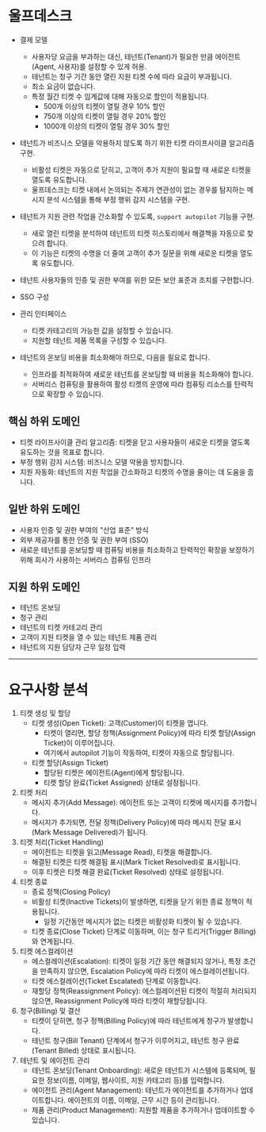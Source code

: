 # 울프데스크

- 결제 모델
  - 사용자당 요금을 부과하는 대신, 테넌트(Tenant)가 필요한 만큼 에이전트(Agent, 사용자)를 설정할 수 있게 허용.
  - 테넌트는 청구 기간 동안 열린 지원 티켓 수에 따라 요금이 부과됩니다.
  - 최소 요금이 없습니다.
  - 특정 월간 티켓 수 임계값에 대해 자동으로 할인이 적용됩니다. 
     - 500개 이상의 티켓이 열릴 경우 10% 할인 
     - 750개 이상의 티켓이 열릴 경우 20% 할인 
     - 1000개 이상의 티켓이 열릴 경우 30% 할인

- 테넌트가 비즈니스 모델을 악용하지 않도록 하기 위한 티켓 라이프사이클 알고리즘 구현. 
  - 비활성 티켓은 자동으로 닫히고, 고객이 추가 지원이 필요할 때 새로운 티켓을 열도록 유도합니다. 
  - 울프데스크는 티켓 내에서 논의되는 주제가 연관성이 없는 경우를 탐지하는 메시지 분석 시스템을 통해 부정 행위 감지 시스템을 구현.
  

- 테넌트가 지원 관련 작업을 간소화할 수 있도록, `support autopilot` 기능을 구현.
  - 새로 열린 티켓을 분석하여 테넌트의 티켓 히스토리에서 해결책을 자동으로 찾으려 합니다. 
  - 이 기능은 티켓의 수명을 더 줄여 고객이 추가 질문을 위해 새로운 티켓을 열도록 유도합니다.

- 테넌트 사용자들의 인증 및 권한 부여를 위한 모든 보안 표준과 조치를 구현합니다.
- SSO 구성
- 관리 인터페이스
  - 티켓 카테고리의 가능한 값을 설정할 수 있습니다. 
  - 지원할 테넌트 제품 목록을 구성할 수 있습니다.

- 테넌트의 온보딩 비용을 최소화해야 하므로, 다음을 필요로 합니다.
  - 인프라를 최적화하여 새로운 테넌트를 온보딩할 때 비용을 최소화해야 합니다. 
  - 서버리스 컴퓨팅을 활용하여 활성 티켓의 운영에 따라 컴퓨팅 리소스를 탄력적으로 확장할 수 있습니다.

## 핵심 하위 도메인
- 티켓 라이프사이클 관리 알고리즘: 티켓을 닫고 사용자들이 새로운 티켓을 열도록 유도하는 것을 목표로 합니다.
- 부정 행위 감지 시스템: 비즈니스 모델 악용을 방지합니다.
- 지원 자동화: 테넌트의 지원 작업을 간소화하고 티켓의 수명을 줄이는 데 도움을 줍니다.
## 일반 하위 도메인
- 사용자 인증 및 권한 부여의 "산업 표준" 방식
- 외부 제공자를 통한 인증 및 권한 부여 (SSO)
- 새로운 테넌트를 온보딩할 때 컴퓨팅 비용을 최소화하고 탄력적인 확장을 보장하기 위해 회사가 사용하는 서버리스 컴퓨팅 인프라
## 지원 하위 도메인
- 테넌트 온보딩
- 청구 관리
- 테넌트의 티켓 카테고리 관리
- 고객이 지원 티켓을 열 수 있는 테넌트 제품 관리
- 테넌트의 지원 담당자 근무 일정 입력

---
# 요구사항 분석
1. 티켓 생성 및 할당
   - 티켓 생성(Open Ticket): 고객(Customer)이 티켓을 엽니다.
     - 티켓이 열리면, 할당 정책(Assignment Policy)에 따라 티켓 할당(Assign Ticket)이 이루어집니다.
     - 여기에서 autopilot 기능이 작동하여, 티켓이 자동으로 할당됩니다.
   - 티켓 할당(Assign Ticket)
     - 할당된 티켓은 에이전트(Agent)에게 할당됩니다.
     - 티켓 할당 완료(Ticket Assigned) 상태로 설정됩니다.
2. 티켓 처리
    - 메시지 추가(Add Message): 에이전트 또는 고객이 티켓에 메시지를 추가합니다.
    - 메시지가 추가되면, 전달 정책(Delivery Policy)에 따라 메시지 전달 표시(Mark Message Delivered)가 됩니다.
3. 티켓 처리(Ticket Handling)
    - 에이전트는 티켓을 읽고(Message Read), 티켓을 해결합니다. 
    - 해결된 티켓은 티켓 해결됨 표시(Mark Ticket Resolved)로 표시됩니다. 
    - 이후 티켓은 티켓 해결 완료(Ticket Resolved) 상태로 설정됩니다.
4. 티켓 종료 
    - 종료 정책(Closing Policy)
    - 비활성 티켓(Inactive Tickets)이 발생하면, 티켓을 닫기 위한 종료 정책이 적용됩니다.
      - 일정 기간동안 메시지가 없는 티켓은 비활성화 티켓이 될 수 있습니다. 
    - 티켓 종료(Close Ticket) 단계로 이동하며, 이는 청구 트리거(Trigger Billing)와 연계됩니다.
5. 티켓 에스컬레이션
    - 에스컬레이션(Escalation): 티켓이 일정 기간 동안 해결되지 않거나, 특정 조건을 만족하지 않으면, Escalation Policy에 따라 티켓이 에스컬레이션됩니다.
    - 티켓 에스컬레이션(Ticket Escalated) 단계로 이동합니다. 
    - 재할당 정책(Reassignment Policy): 에스컬레이션된 티켓이 적절히 처리되지 않으면, Reassignment Policy에 따라 티켓이 재할당됩니다.
6. 청구(Billing) 및 결산
    - 티켓이 닫히면, 청구 정책(Billing Policy)에 따라 테넌트에게 청구가 발생합니다. 
    - 테넌트 청구(Bill Tenant) 단계에서 청구가 이루어지고, 테넌트 청구 완료(Tenant Billed) 상태로 표시됩니다.
7. 테넌트 및 에이전트 관리
    - 테넌트 온보딩(Tenant Onboarding): 새로운 테넌트가 시스템에 등록되며, 필요한 정보(이름, 이메일, 웹사이트, 지원 카테고리 등)를 입력합니다. 
    - 에이전트 관리(Agent Management): 테넌트가 에이전트를 추가하거나 업데이트합니다. 에이전트의 이름, 이메일, 근무 시간 등이 관리됩니다.
    - 제품 관리(Product Management): 지원할 제품을 추가하거나 업데이트할 수 있습니다.
